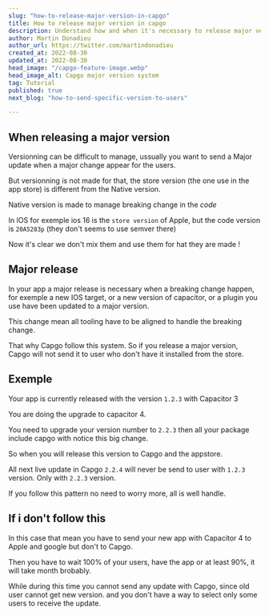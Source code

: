 ```yaml
---
slug: "how-to-release-major-version-in-capgo"
title: How to release major version in capgo
description: Understand how and when it's necessary to release major version
author: Martin Donadieu
author_url: https://twitter.com/martindonadieu
created_at: 2022-08-30
updated_at: 2022-08-30
head_image: "/capgo-feature-image.webp"
head_image_alt: Capgo major version system
tag: Tutorial
published: true
next_blog: "how-to-send-specific-version-to-users"

---
```


## When releasing a major version

Versionning can be difficult to manage, ussually you want to send a Major update when a major change appear for the users.

But versionning is not made for that, the store version (the one use in the app store) is different from the Native version.

Native version is made to manage breaking change in the *code*

In IOS for exemple ios 16 is the `store version` of Apple, but the code version is `20A5283p` (they don't seems to use semver there)

Now it's clear we don't mix them and use them for hat they are made !

## Major release

In your app a major release is necessary when a breaking change happen, for exemple a new IOS target, or a new version of capacitor, or a plugin you use have been updated to a major version.

This change mean all tooling have to be aligned to handle the breaking change.

That why Capgo follow this system.
So if you release a major version, Capgo will not send it to user who don't have it installed from the store.


## Exemple

Your app is currently released with the version `1.2.3` with Capacitor 3

You are doing the upgrade to capacitor 4.

You need to upgrade your version number to `2.2.3` then all your package include capgo with notice this big change.

So when you will release this version to Capgo and the appstore.

All next live update in Capgo `2.2.4` will never be send to user with `1.2.3` version. Only with `2.2.3` version.

If you follow this pattern no need to worry more, all is well handle.


## If i don't follow this

In this case that mean you have to send your new app with Capacitor 4 to Apple and google but don't to Capgo.

Then you have to wait 100% of your users, have the app or at least 90%, it will take month brobably.

While during this time you cannot send any update with Capgo, since old user cannot get new version. and you don't have a way to select only some users to receive the update.

